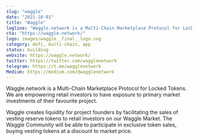 ```yaml
---
slug: "waggle"
date: "2021-10-01"
title: "Waggle"
logline: "Waggle.network is a Multi-Chain Marketplace Protocol for Locked Tokens. We are empowering retail investors to have exposure to primary market investments of their favourite project. Waggle creates liquidity for project founders by facilitating the sales of vesting reserve tokens to retail investors on our Waggle Market. The Waggle Community will be able to participate in exclusive token sales, buying vesting tokens at a discount to market price."
cta: "https://waggle.network/"
logo: images/waggle__final__logo.svg
category: defi, multi-chain, app
status: building
website: https://waggle.network/
twitter: https://twitter.com/wagglenetwork
telegram: https://t.me/wagglenetwork
Medium: https://medium.com/@wagglenetwork
---
```


Waggle.network is a Multi-Chain Marketplace Protocol for Locked Tokens. We are empowering retail investors to have exposure to primary market investments of their favourite project.

Waggle creates liquidity for project founders by facilitating the sales of vesting reserve tokens to retail investors on our Waggle Market. The Waggle Community will be able to participate in exclusive token sales, buying vesting tokens at a discount to market price.
